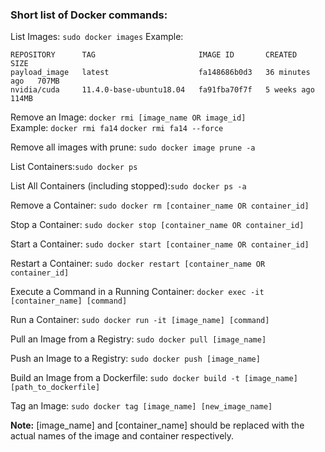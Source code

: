 ### Short list of Docker commands:

List Images: ``sudo docker images``
Example:
```
REPOSITORY      TAG                       IMAGE ID       CREATED          SIZE
payload_image   latest                    fa148686b0d3   36 minutes ago   707MB
nvidia/cuda     11.4.0-base-ubuntu18.04   fa91fba70f7f   5 weeks ago      114MB
```

Remove an Image: ``docker rmi [image_name OR image_id]`` \
Example: ``docker rmi fa14`` ``docker rmi fa14 --force``

Remove all images with prune: ``sudo docker image prune -a``

List Containers:``sudo docker ps``

List All Containers (including stopped):``sudo docker ps -a``

Remove a Container: ``sudo docker rm [container_name OR container_id]``

Stop a Container: ``sudo docker stop [container_name OR container_id]``

Start a Container: ``sudo docker start [container_name OR container_id]``

Restart a Container: ``sudo docker restart [container_name OR container_id]``

Execute a Command in a Running Container: ``docker exec -it [container_name] [command]``

Run a Container: ``sudo docker run -it [image_name] [command]``

Pull an Image from a Registry: ``sudo docker pull [image_name]``

Push an Image to a Registry: ``sudo docker push [image_name]``

Build an Image from a Dockerfile: ``sudo docker build -t [image_name] [path_to_dockerfile]``

Tag an Image: ``sudo docker tag [image_name] [new_image_name]``

**Note:** [image_name] and [container_name] should be replaced with the actual names of the image and container respectively.
